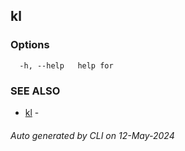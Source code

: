 ## kl 





### Options

```
  -h, --help   help for 
```

### SEE ALSO

* [kl](kl.md)  - 

###### Auto generated by  CLI on 12-May-2024
